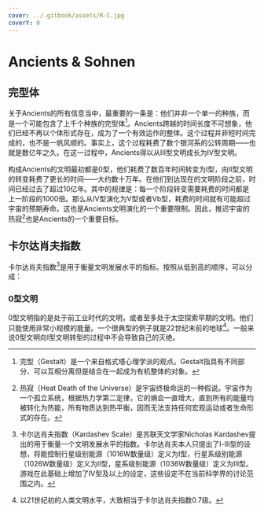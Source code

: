 ```yaml
---
cover: ../.gitbook/assets/R-C.jpg
coverY: 0
---
```


# Ancients & Sohnen

## 完型体

关于Ancients的所有信息当中，最重要的一条是：他们并非一个单一的种族，而是一个可能包含了上千个种族的完型体[^1]。Ancients跨越的时间长度不可想象，他们已经不再以个体形式存在，成为了一个有效运作的整体。这个过程并非短时间完成的，也不是一帆风顺的。事实上，这个过程耗费了数个银河系的公转周期——也就是数亿年之久。在这一过程中，Ancients得以从Ⅲ型文明成长为Ⅳ型文明。

构成Ancients的文明最初都是0型，他们耗费了数百年时间转变为Ⅰ型，向Ⅱ型文明的转变耗费了更长的时间——大约数十万年。在他们到达现在的文明阶段之前，时间已经过去了超过10亿年。其中的规律是：每一个阶段转变需要耗费的时间都是上一阶段的1000倍。那么从Ⅳ型演化为Ⅴ型或者Ⅴb型，耗费的时间就有可能超过宇宙的预期寿命。这也是Ancients文明演化的一个重要限制。因此，推迟宇宙的热寂[^2]也是Ancients的一个重要目标。

## 卡尔达肖夫指数

卡尔达肖夫指数[^3]是用于衡量文明发展水平的指标。按照从低到高的顺序，可以分成：

### 0型文明

0型文明指的是处于前工业时代的文明，或者至多处于太空探索早期的文明。他们只能使用非常小规模的能量。一个很典型的例子就是22世纪末前的地球[^4]。一般来说0型文明向Ⅰ型文明转型的过程中不会导致自己的灭绝。

[^1]: 完型（Gestalt）是一个来自格式塔心理学派的观点。Gestalt指具有不同部分、可以互相分离但是结合在一起成为有机整体的对象。

[^2]: 热寂（Heat Death of the Universe）是宇宙终极命运的一种假说。宇宙作为一个孤立系统，根据热力学第二定律，它的熵会一直增大，直到所有的能量均被转化为热能，所有物质达到热平衡，因而无法支持任何宏观运动或者生命形式的存在。

[^3]: 卡尔达肖夫指数（Kardashev Scale）是苏联天文学家Nicholas Kardashev提出的用于衡量一个文明发展水平的指数。卡尔达肖夫本人只提出了Ⅰ-Ⅲ型的设想，将能控制行星级别能源（1016W数量级）定义为Ⅰ型，行星系级别能源（1026W数量级）定义为Ⅱ型，星系级别能源（1036W数量级）定义为Ⅲ型。游戏在此基础上增加了Ⅳ型及以上的设定，这些设定不在当前科学界的讨论范围之内。

[^4]: 以21世纪初的人类文明水平，大致相当于卡尔达肖夫指数0.7级。

